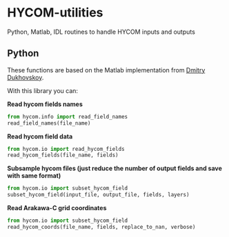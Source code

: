 # HYCOM-utilities
Python, Matlab, IDL routines to handle HYCOM inputs and outputs

## Python
These functions are based on the Matlab implementation from [Dmitry Dukhovskoy](https://www.coaps.fsu.edu/dmitry-dukhovskoy).

With this library you can:

**Read hycom fields names** 
```python
from hycom.info import read_field_names
read_field_names(file_name)
```

**Read hycom field data** 

```python
from hycom.io import read_hycom_fields
read_hycom_fields(file_name, fields)
```

**Subsample hycom files (just reduce the number of output fields and save with same format)** 

```python
from hycom.io import subset_hycom_field
subset_hycom_field(input_file, output_file, fields, layers)
```
**Read Arakawa-C grid coordinates**

```python
from hycom.io import subset_hycom_field
read_hycom_coords(file_name, fields, replace_to_nan, verbose)
```